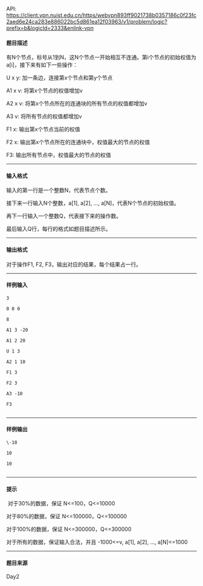API: https://client.vpn.nuist.edu.cn/https/webvpn893ff9021738b0357186c0f23fc2aed6e24ca283e886022bc5d861ea12f03963/v1/problem/logic?prefix=b&logicId=2333&enlink-vpn

#### 题目描述

有N个节点，标号从1到N，这N个节点一开始相互不连通。第i个节点的初始权值为a\[i\]，接下来有如下一些操作：

U x y:  加一条边，连接第x个节点和第y个节点

A1 x v:  将第x个节点的权值增加v

A2 x v:  将第x个节点所在的连通块的所有节点的权值都增加v

A3 v:  将所有节点的权值都增加v

F1 x:  输出第x个节点当前的权值

F2 x:  输出第x个节点所在的连通块中，权值最大的节点的权值

F3:  输出所有节点中，权值最大的节点的权值

---

#### 输入格式

输入的第一行是一个整数N，代表节点个数。

接下来一行输入N个整数，a\[1\], a\[2\], …, a\[N\]，代表N个节点的初始权值。

再下一行输入一个整数Q，代表接下来的操作数。

最后输入Q行，每行的格式如题目描述所示。

---

#### 输出格式

对于操作F1, F2, F3，输出对应的结果，每个结果占一行。

---

#### 样例输入
```
3

0 0 0

8

A1 3 -20

A1 2 20

U 1 3

A2 1 10

F1 3

F2 3

A3 -10

F3


```

---

#### 样例输出
```
\-10

10

10


```

---

#### 提示

  
 对于30%的数据，保证 N<=100，Q<=10000

对于80%的数据，保证 N<=100000，Q<=100000

对于100%的数据，保证 N<=300000，Q<=300000

对于所有的数据，保证输入合法，并且 -1000<=v, a\[1\], a\[2\], …, a\[N\]<=1000  

---

#### 题目来源

Day2